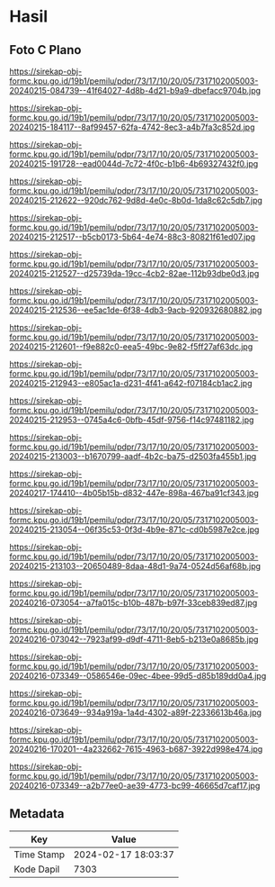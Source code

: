 # Hasil

## Foto C Plano

https://sirekap-obj-formc.kpu.go.id/19b1/pemilu/pdpr/73/17/10/20/05/7317102005003-20240215-084739--41f64027-4d8b-4d21-b9a9-dbefacc9704b.jpg

https://sirekap-obj-formc.kpu.go.id/19b1/pemilu/pdpr/73/17/10/20/05/7317102005003-20240215-184117--8af99457-62fa-4742-8ec3-a4b7fa3c852d.jpg

https://sirekap-obj-formc.kpu.go.id/19b1/pemilu/pdpr/73/17/10/20/05/7317102005003-20240215-191728--ead0044d-7c72-4f0c-b1b6-4b69327432f0.jpg

https://sirekap-obj-formc.kpu.go.id/19b1/pemilu/pdpr/73/17/10/20/05/7317102005003-20240215-212622--920dc762-9d8d-4e0c-8b0d-1da8c62c5db7.jpg

https://sirekap-obj-formc.kpu.go.id/19b1/pemilu/pdpr/73/17/10/20/05/7317102005003-20240215-212517--b5cb0173-5b64-4e74-88c3-80821f61ed07.jpg

https://sirekap-obj-formc.kpu.go.id/19b1/pemilu/pdpr/73/17/10/20/05/7317102005003-20240215-212527--d25739da-19cc-4cb2-82ae-112b93dbe0d3.jpg

https://sirekap-obj-formc.kpu.go.id/19b1/pemilu/pdpr/73/17/10/20/05/7317102005003-20240215-212536--ee5ac1de-6f38-4db3-9acb-920932680882.jpg

https://sirekap-obj-formc.kpu.go.id/19b1/pemilu/pdpr/73/17/10/20/05/7317102005003-20240215-212601--f9e882c0-eea5-49bc-9e82-f5ff27af63dc.jpg

https://sirekap-obj-formc.kpu.go.id/19b1/pemilu/pdpr/73/17/10/20/05/7317102005003-20240215-212943--e805ac1a-d231-4f41-a642-f07184cb1ac2.jpg

https://sirekap-obj-formc.kpu.go.id/19b1/pemilu/pdpr/73/17/10/20/05/7317102005003-20240215-212953--0745a4c6-0bfb-45df-9756-f14c97481182.jpg

https://sirekap-obj-formc.kpu.go.id/19b1/pemilu/pdpr/73/17/10/20/05/7317102005003-20240215-213003--b1670799-aadf-4b2c-ba75-d2503fa455b1.jpg

https://sirekap-obj-formc.kpu.go.id/19b1/pemilu/pdpr/73/17/10/20/05/7317102005003-20240217-174410--4b05b15b-d832-447e-898a-467ba91cf343.jpg

https://sirekap-obj-formc.kpu.go.id/19b1/pemilu/pdpr/73/17/10/20/05/7317102005003-20240215-213054--06f35c53-0f3d-4b9e-871c-cd0b5987e2ce.jpg

https://sirekap-obj-formc.kpu.go.id/19b1/pemilu/pdpr/73/17/10/20/05/7317102005003-20240215-213103--20650489-8daa-48d1-9a74-0524d56af68b.jpg

https://sirekap-obj-formc.kpu.go.id/19b1/pemilu/pdpr/73/17/10/20/05/7317102005003-20240216-073054--a7fa015c-b10b-487b-b97f-33ceb839ed87.jpg

https://sirekap-obj-formc.kpu.go.id/19b1/pemilu/pdpr/73/17/10/20/05/7317102005003-20240216-073042--7923af99-d9df-4711-8eb5-b213e0a8685b.jpg

https://sirekap-obj-formc.kpu.go.id/19b1/pemilu/pdpr/73/17/10/20/05/7317102005003-20240216-073349--0586546e-09ec-4bee-99d5-d85b189dd0a4.jpg

https://sirekap-obj-formc.kpu.go.id/19b1/pemilu/pdpr/73/17/10/20/05/7317102005003-20240216-073649--934a919a-1a4d-4302-a89f-22336613b46a.jpg

https://sirekap-obj-formc.kpu.go.id/19b1/pemilu/pdpr/73/17/10/20/05/7317102005003-20240216-170201--4a232662-7615-4963-b687-3922d998e474.jpg

https://sirekap-obj-formc.kpu.go.id/19b1/pemilu/pdpr/73/17/10/20/05/7317102005003-20240216-073349--a2b77ee0-ae39-4773-bc99-46665d7caf17.jpg


## Metadata

| Key        | Value               |
| ---------- | ------------------- |
| Time Stamp | 2024-02-17 18:03:37 |
| Kode Dapil | 7303                |



